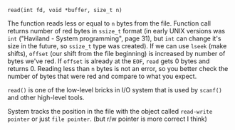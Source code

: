 `read(int fd, void *buffer, size_t n)`

The function reads less or equal to `n` bytes from the file. Function call returns number of red bytes in `ssize_t` format (in early UNIX versions was `int` ("Haviland - System programming", page 31), but `int` can change it's size in the future, so `ssize_t` type was created). If we can use `lseek` (make shifts), `offset` (our shift from the file beginning) is increased by number of bytes we've red. If `offset` is already at the `EOF`, `read` gets 0 bytes and returns 0. Reading less than `n` bytes is not an error, so you better check the number of bytes that were red and compare to what you expect.

`read()` is one of the low-level bricks in I/O system that is used by `scanf()` and other high-level tools.

System tracks the position in the file with the object called `read-write pointer` or just `file pointer`. (but r/w pointer is more correct I think)